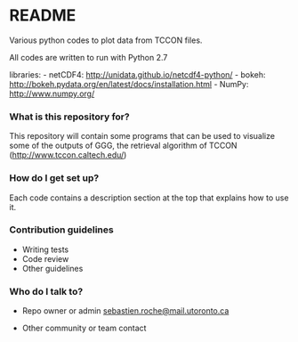 # README #

Various python codes to plot data from TCCON files.

All codes are written to run with Python 2.7

libraries:
	- netCDF4: http://unidata.github.io/netcdf4-python/
	- bokeh: http://bokeh.pydata.org/en/latest/docs/installation.html
	- NumPy: http://www.numpy.org/

### What is this repository for? ###

This repository will contain some programs that can be used to visualize some of the outputs of GGG, the retrieval algorithm of TCCON (http://www.tccon.caltech.edu/)

### How do I get set up? ###

Each code contains a description section at the top that explains how to use it.

### Contribution guidelines ###

* Writing tests
* Code review
* Other guidelines

### Who do I talk to? ###

* Repo owner or admin
sebastien.roche@mail.utoronto.ca

* Other community or team contact